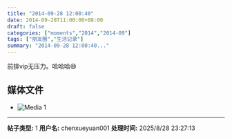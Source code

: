 ```yaml
---
title: "2014-09-28 12:00:40"
date: 2014-09-28T11:00:00+08:00
draft: false
categories: ["moments","2014","2014-09"]
tags: ["朋友圈","生活记录"]
summary: "2014-09-28 12:00:40..."
---
```


前排vip无压力。哈哈哈😄

## 媒体文件

- ![Media 1](/Moments/photos/2014-09-28/201409281200400.jpg)

---

**帖子类型:** 1
**用户名:** chenxueyuan001
**处理时间:** 2025/8/28 23:27:13